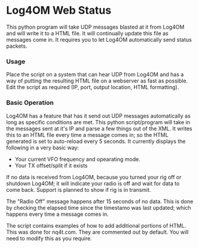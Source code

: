 # Log4OM Web Status

This python program will take UDP messages blasted at it from Log4OM and will write it to a HTML file. It will
continually update this file as messages come in. It requires you to let Log4OM automatically send status packets.

### Usage

Place the script on a system that can hear UDP from Log4OM and has a way of putting the resulting HTML file on a webserver
as fast as possible. Edit the script as required (IP, port, output location, HTML formatting).

### Basic Operation

Log4OM has a feature that has it send out UDP messages automatically as long as specific conditions are met. This python
script/program will take in the messages sent at it's IP and parse a few things out of the XML. It writes this to an
HTML file every time a message comes in; so the HTML generated is set to auto-reload every 5 seconds. It currently displays
the following in a very basic way:

- Your current VFO frequency and opearating mode.
- Your TX offset/split if it exists

If no data is received from Log4OM, because you turned your rig off or shutdown Log4OM; it will indicate your radio is
off and wait for data to come back. Support is planned to show if rig is in transmit. 

The "Radio Off" message happens after 15 seconds of no data. This is done by checking the elapsed time since the timestamo
was last updated; which happens every time a message comes in.

The script contains examples of how to add additional portions of HTML. This was done for nq4t.com. They are commented out by
default. You will need to modify this as you require.
